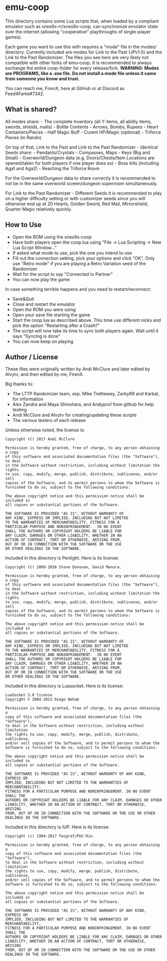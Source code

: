 # emu-coop

This directory contains some Lua scripts that, when loaded by a compliant emulator such as snes9x-rr/snes9x-coop, can synchronize emulator state over the internet (allowing "cooperative" playthroughs of single-player games).

Each game you want to use this with requires a "mode" file in the modes/ directory. Currently included are modes for Link to the Past (JPv1.0) and the Link to the Past Randomizer.
The files you see here are very likely not compatible with other forks of emu-coop. It is recommended to always exchange the entire coop-folder for every release/fork.
**WARNING: Modes are PROGRAMS, like a .exe file. Do not install a mode file unless it came from someone you know and trust.**

You can reach me, FirenX, here at GitHub or at Discord as Feed4Fame#7342.

## What is shared?

All modes share:
	- The complete Inventory (all Y-items, all ability items, swords, shields, mails)
	- Bottle Contents
	- Arrows, Bombs, Rupees
	- Heart Containers/Pieces
	- Half Magic Buff
	- Curent HP/Magic (optional)
	- Triforce Pieces (in Rando)

On top of that, Link to the Past and Link to the Past Randomizer - Identical Seeds share:
	- Pendants/Crystals
	- Compasses, Maps
	- Keys (Big and Small)
	- Overworld/Dungeon data (e.g. Doors/Chests/Item Locations are opened/taken for both players if one player does so)
	- Boss kills (including Aga1 and Aga2)
	- Reaching the Triforce Room

For the Overworld/Dungeon data to share correctly it is recommended to not be in the same overworld screen/dungeon superroom simultaneously.

For Link to the Past Randomizer - Different Seeds it is recommended to play on a higher difficulty setting or with customizer seeds since you will otherwise end up at 20 Hearts, Golden Sword, Red Mail, Mirrorshield, Quarter Magic relatively quickly.


## How to Use

- Open the ROM using the snes9x-coop
- Have both players open the coop.lua using "File -> Lua Scripting -> New Lua Script Window..."
- If asked what mode to use, pick the one you intend to use
- Fill out the connection setting, pick your options and click "OK". Only use "Retro mode" if you are playing a Retro Variation seed of the Randomizer
- Wait for the script to say "Connected to Partner"
- You can now play the game

In case something terrible happens and you need to restart/reconnect:
- Save&Quit
- Close and restart the emulator
- Open the ROM you were using
- Open your save file starting the game
- Start the coop.lua as described above. This time use different nicks and pick the option "Restarting after a Crash?"
- The script will now take its time to sync both players again. Wait until it says "Syncing is done"
- You can now keep on playing

## Author / License

These files were originally written by Andi McClure and later edited by Alvytv, and then edited by me, FirenX.

Big thanks to:
* The LTTP Randomizer team, esp. Mike Trethewey, Zarby89 and Karkat, for information
* Alex Zandra and Maya Shinohara, and Andypro1 from github for help testing
* Andi McClure and Alvytv for creating/updating these scripts
* The various testers of each release

Unless otherwise noted, the license is:

	Copyright (C) 2017 Andi McClure

	Permission is hereby granted, free of charge, to any person obtaining a copy
	of this software and associated documentation files (the "Software"), to deal
	in the Software without restriction, including without limitation the rights
	to use, copy, modify, merge, publish, distribute, sublicense, and/or sell
	copies of the Software, and to permit persons to whom the Software is
	furnished to do so, subject to the following conditions:

	The above copyright notice and this permission notice shall be included in
	all copies or substantial portions of the Software.

	THE SOFTWARE IS PROVIDED "AS IS", WITHOUT WARRANTY OF
	ANY KIND, EXPRESS OR IMPLIED, INCLUDING BUT NOT LIMITED
	TO THE WARRANTIES OF MERCHANTABILITY, FITNESS FOR A
	PARTICULAR PURPOSE AND NONINFRINGEMENT.  IN NO EVENT
	SHALL THE AUTHORS OR COPYRIGHT HOLDERS BE LIABLE FOR
	ANY CLAIM, DAMAGES OR OTHER LIABILITY, WHETHER IN AN
	ACTION OF CONTRACT, TORT OR OTHERWISE, ARISING FROM,
	OUT OF OR IN CONNECTION WITH THE SOFTWARE OR THE USE
	OR OTHER DEALINGS IN THE SOFTWARE.

Included in this directory is Penlight. Here is its license:

	Copyright (C) 2009-2016 Steve Donovan, David Manura.

	Permission is hereby granted, free of charge, to any person obtaining a copy
	of this software and associated documentation files (the "Software"), to deal
	in the Software without restriction, including without limitation the rights
	to use, copy, modify, merge, publish, distribute, sublicense, and/or sell
	copies of the Software, and to permit persons to whom the Software is
	furnished to do so, subject to the following conditions:

	The above copyright notice and this permission notice shall be included in
	all copies or substantial portions of the Software.

	THE SOFTWARE IS PROVIDED "AS IS", WITHOUT WARRANTY OF
	ANY KIND, EXPRESS OR IMPLIED, INCLUDING BUT NOT LIMITED
	TO THE WARRANTIES OF MERCHANTABILITY, FITNESS FOR A
	PARTICULAR PURPOSE AND NONINFRINGEMENT.  IN NO EVENT
	SHALL THE AUTHORS OR COPYRIGHT HOLDERS BE LIABLE FOR
	ANY CLAIM, DAMAGES OR OTHER LIABILITY, WHETHER IN AN
	ACTION OF CONTRACT, TORT OR OTHERWISE, ARISING FROM,
	OUT OF OR IN CONNECTION WITH THE SOFTWARE OR THE USE
	OR OTHER DEALINGS IN THE SOFTWARE.

Included in this directory is Luasocket. Here is its license:

	LuaSocket 3.0 license
	Copyright © 2004-2013 Diego Nehab

	Permission is hereby granted, free of charge, to any person obtaining a
	copy of this software and associated documentation files (the "Software"),
	to deal in the Software without restriction, including without limitation
	the rights to use, copy, modify, merge, publish, distribute, sublicense,
	and/or sell copies of the Software, and to permit persons to whom the
	Software is furnished to do so, subject to the following conditions:

	The above copyright notice and this permission notice shall be included in
	all copies or substantial portions of the Software.

	THE SOFTWARE IS PROVIDED "AS IS", WITHOUT WARRANTY OF ANY KIND, EXPRESS OR
	IMPLIED, INCLUDING BUT NOT LIMITED TO THE WARRANTIES OF MERCHANTABILITY,
	FITNESS FOR A PARTICULAR PURPOSE AND NONINFRINGEMENT. IN NO EVENT SHALL THE
	AUTHORS OR COPYRIGHT HOLDERS BE LIABLE FOR ANY CLAIM, DAMAGES OR OTHER
	LIABILITY, WHETHER IN AN ACTION OF CONTRACT, TORT OR OTHERWISE, ARISING
	FROM, OUT OF OR IN CONNECTION WITH THE SOFTWARE OR THE USE OR OTHER
	DEALINGS IN THE SOFTWARE.

Included in this directory is IUP. Here is its license:

	Copyright (c) 1994-2017 Tecgraf/PUC-Rio.

	Permission is hereby granted, free of charge, to any person obtaining a
	copy of this software and associated documentation files (the "Software"),
	to deal in the Software without restriction, including without limitation
	the rights to use, copy, modify, merge, publish, distribute, sublicense,
	and/or sell copies of the Software, and to permit persons to whom the
	Software is furnished to do so, subject to the following conditions:

	The above copyright notice and this permission notice shall be included in
	all copies or substantial portions of the Software.

	THE SOFTWARE IS PROVIDED "AS IS", WITHOUT WARRANTY OF ANY KIND, EXPRESS OR
	IMPLIED, INCLUDING BUT NOT LIMITED TO THE WARRANTIES OF MERCHANTABILITY,
	FITNESS FOR A PARTICULAR PURPOSE AND NONINFRINGEMENT. IN NO EVENT SHALL THE
	AUTHORS OR COPYRIGHT HOLDERS BE LIABLE FOR ANY CLAIM, DAMAGES OR OTHER
	LIABILITY, WHETHER IN AN ACTION OF CONTRACT, TORT OR OTHERWISE, ARISING
	FROM, OUT OF OR IN CONNECTION WITH THE SOFTWARE OR THE USE OR OTHER
	DEALINGS IN THE SOFTWARE.
